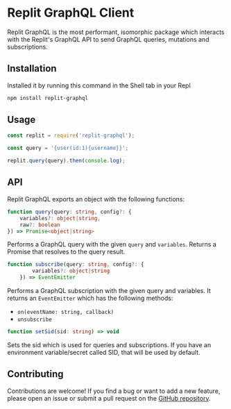 # Replit GraphQL Client
Replit GraphQL is the most performant, isomorphic package which interacts with the Replit's GraphQL API to send GraphQL queries, mutations and subscriptions.

## Installation
Installed it by running this command in the Shell tab in your Repl
```sh
npm install replit-graphql
```
## Usage
```js
const replit = require('replit-graphql');

const query = '{user(id:1){username}}';

replit.query(query).then(console.log);
```
## API
Replit GraphQL exports an object with the following functions:

```ts
function query(query: string, config?: {
	variables?: object|string,
	raw?: boolean
}) => Promise<object|string>
```
Performs a GraphQL query with the given `query` and `variables`. Returns a Promise that resolves to the query result.

```ts
function subscribe(query: string, config?: {
		variables?: object|string
	}) => EventEmitter
```
Performs a GraphQL subscription with the given query and variables. It returns an `EventEmitter` which has the following methods:
* `on(eventName: string, callback)`
* `unsubscribe`

```ts
function setSid(sid: string) => void
```
Sets the sid which is used for queries and subscriptions. If you have an environment variable/secret called SID, that will be used by default.

## Contributing
Contributions are welcome! If you find a bug or want to add a new feature, please open an issue or submit a pull request on the [GitHub repository](https://github.com/7hemech/replit-graphql).